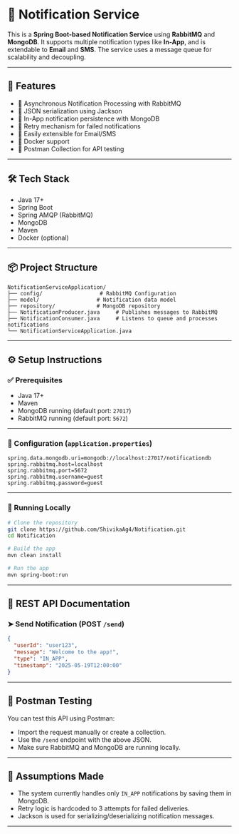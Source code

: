 # 📣 Notification Service

This is a **Spring Boot-based Notification Service** using **RabbitMQ** and **MongoDB**. It supports multiple notification types like **In-App**, and is extendable to **Email** and **SMS**. The service uses a message queue for scalability and decoupling.


---

## 🚀 Features

- 📨 Asynchronous Notification Processing with RabbitMQ  
- 🧾 JSON serialization using Jackson  
- 💾 In-App notification persistence with MongoDB  
- 🔁 Retry mechanism for failed notifications  
- 📡 Easily extensible for Email/SMS  
- 🐳 Docker support  
- 🧪 Postman Collection for API testing  

---

## 🛠️ Tech Stack

- Java 17+  
- Spring Boot  
- Spring AMQP (RabbitMQ)  
- MongoDB  
- Maven  
- Docker (optional)  

---

## 📦 Project Structure

```
NotificationServiceApplication/
├── config/                  # RabbitMQ Configuration
├── model/                  # Notification data model
├── repository/             # MongoDB repository
├── NotificationProducer.java     # Publishes messages to RabbitMQ
├── NotificationConsumer.java     # Listens to queue and processes notifications
└── NotificationServiceApplication.java
```

---

## ⚙️ Setup Instructions

### ✅ Prerequisites

- Java 17+  
- Maven  
- MongoDB running (default port: `27017`)  
- RabbitMQ running (default port: `5672`)  

---

### 📄 Configuration (`application.properties`)

```properties
spring.data.mongodb.uri=mongodb://localhost:27017/notificationdb
spring.rabbitmq.host=localhost
spring.rabbitmq.port=5672
spring.rabbitmq.username=guest
spring.rabbitmq.password=guest
```

---

### 🧪 Running Locally

```bash
# Clone the repository
git clone https://github.com/ShivikaAg4/Notification.git
cd Notification

# Build the app
mvn clean install

# Run the app
mvn spring-boot:run
```

---

## 📮 REST API Documentation

### ➤ Send Notification (POST `/send`)

```json
{
  "userId": "user123",
  "message": "Welcome to the app!",
  "type": "IN_APP",
  "timestamp": "2025-05-19T12:00:00"
}
```

---

## 🧪 Postman Testing

You can test this API using Postman:

- Import the request manually or create a collection.
- Use the `/send` endpoint with the above JSON.
- Make sure RabbitMQ and MongoDB are running locally.

---

## 🧠 Assumptions Made

- The system currently handles only `IN_APP` notifications by saving them in MongoDB.  
- Retry logic is hardcoded to 3 attempts for failed deliveries.  
- Jackson is used for serializing/deserializing notification messages.  

---

